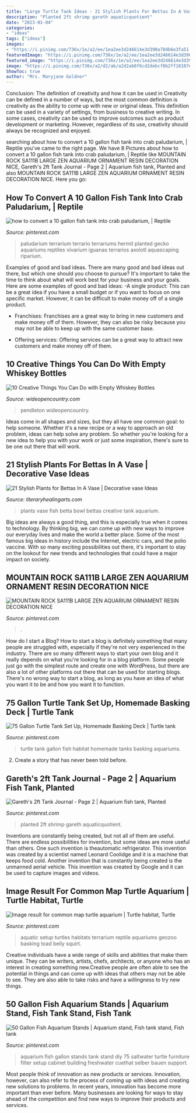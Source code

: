 ```yaml
---
title: "Large Turtle Tank Ideas - 21 Stylish Plants For Bettas In A Vase"
description: "Planted 2ft shrimp gareth aquaticquotient"
date: "2023-01-04"
categories:
- "ideas"
tags: ["ideas"]
images:
- "https://i.pinimg.com/736x/1e/a2/ee/1ea2ee3d246614e3d390a78db6e3fa51.jpg"
featuredImage: "https://i.pinimg.com/736x/1e/a2/ee/1ea2ee3d246614e3d390a78db6e3fa51.jpg"
featured_image: "https://i.pinimg.com/736x/1e/a2/ee/1ea2ee3d246614e3d390a78db6e3fa51.jpg"
image: "https://i.pinimg.com/736x/a2/d2/ab/a2d2ab8f6cd2debcf8b2ff10107e2379--diy-aquarium-stand-aquarium-design.jpg"
ShowToc: true
author: "Mrs. Maryjane Goldner"
---
```



Conclusion: The definition of creativity and how it can be used in
Creativity can be defined in a number of ways, but the most common definition is creativity as the ability to come up with new or original ideas. This definition can be used in a variety of settings, from business to creative writing. In some cases, creativity can be used to improve outcomes such as product development or marketing. However, regardless of its use, creativity should always be recognized and enjoyed.

	

		
searching about how to convert a 10 gallon fish tank into crab paludarium, | Reptile you've came to the right page. We have 8 Pictures about how to convert a 10 gallon fish tank into crab paludarium, | Reptile like MOUNTAIN ROCK SA111B LARGE ZEN AQUARIUM ORNAMENT RESIN DECORATION NICE, Gareth&#039;s 2ft Tank Journal - Page 2 | Aquarium fish tank, Planted and also MOUNTAIN ROCK SA111B LARGE ZEN AQUARIUM ORNAMENT RESIN DECORATION NICE. Here you go:
		
    
## How To Convert A 10 Gallon Fish Tank Into Crab Paludarium, | Reptile

<img loading=lazy src="https://i.pinimg.com/736x/77/72/bd/7772bdd4d9aba63db07f7ad7fd26313e--paludarium-vivarium.jpg" onerror="this.onerror=null;this.src='https://tse2.mm.bing.net/th?id=OIP.t2Z7HxGCd1pvqAkj5pBXiwHaFX&amp;pid=15.1';" alt="how to convert a 10 gallon fish tank into crab paludarium, | Reptile">

_Source: pinterest.com_

>paludarium terrarium terrario terrariums hermit planted gecko aquariums reptiles vivarium iguanas terrarios axolotl aquascaping riparium. 

	

Examples of good and bad ideas.
There are many good and bad ideas out there, but which one should you choose to pursue? It's important to take the time to think about what will work best for your business and your goals. Here are some examples of good and bad ideas: 
-A single product: This can be a great idea if you have a small budget or if you want to focus on one specific market. However, it can be difficult to make money off of a single product.

- Franchises: Franchises are a great way to bring in new customers and make money off of them. However, they can also be risky because you may not be able to keep up with the same customer base.

- Offering services: Offering services can be a great way to attract new customers and make money off of them.

    
## 10 Creative Things You Can Do With Empty Whiskey Bottles

<img loading=lazy src="https://cdn0.wideopencountry.com/wp-content/uploads/2016/04/whiskey4.jpg" onerror="this.onerror=null;this.src='https://tse2.mm.bing.net/th?id=OIP.mdMhOPPxR_Sxl-_gl4rmWQHaJ6&amp;pid=15.1';" alt="10 Creative Things You Can Do with Empty Whiskey Bottles">

_Source: wideopencountry.com_

>pendleton wideopencountry. 

	

Ideas come in all shapes and sizes, but they all have one common goal: to help someone. Whether it's a new recipe or a way to approach an old problem, ideas can help solve any problem. So whether you're looking for a new idea to help you with your work or just some inspiration, there's sure to be one out there that will work.

    
## 21 Stylish Plants For Bettas In A Vase | Decorative Vase Ideas

<img loading=lazy src="https://www.literaryhealingarts.com/wp-content/uploads/plants-for-bettas-in-a-vase-of-creative-betta-fish-bowl-ideas-regarding-creative-betta-fish-bowl-ideas-photo8.jpg" onerror="this.onerror=null;this.src='https://tse3.mm.bing.net/th?id=OIP.iYIwJlPclBCCE45nrRjpmQHaJ4&amp;pid=15.1';" alt="21 Stylish Plants for Bettas In A Vase | Decorative vase Ideas">

_Source: literaryhealingarts.com_

>plants vase fish betta bowl bettas creative tank aquarium. 

	

Big ideas are always a good thing, and this is especially true when it comes to technology. By thinking big, we can come up with new ways to improve our everyday lives and make the world a better place. Some of the most famous big ideas in history include the Internet, electric cars, and the polio vaccine. With so many exciting possibilities out there, it's important to stay on the lookout for new trends and technologies that could have a major impact on society.

    
## MOUNTAIN ROCK SA111B LARGE ZEN AQUARIUM ORNAMENT RESIN DECORATION NICE

<img loading=lazy src="https://i.pinimg.com/736x/2d/17/c1/2d17c1c0dda8306a7bbf8272e4af1c4e--aquarium-ornaments-freshwater-aquarium.jpg" onerror="this.onerror=null;this.src='https://tse3.mm.bing.net/th?id=OIP.bZCJvaa4MAzW8T-0T1FhhgHaJ3&amp;pid=15.1';" alt="MOUNTAIN ROCK SA111B LARGE ZEN AQUARIUM ORNAMENT RESIN DECORATION NICE">

_Source: pinterest.com_

>. 

	

How do I start a Blog?
How to start a blog is definitely something that many people are struggled with, especially if they're not very experienced in the industry. There are so many different ways to start your own blog and it really depends on what you're looking for in a blog platform. Some people just go with the simplest route and create one with WordPress, but there are also a lot of other platforms out there that can be used for starting blogs. There's no wrong way to start a blog, as long as you have an idea of what you want it to be and how you want it to function.

    
## 75 Gallon Turtle Tank Set Up, Homemade Basking Deck | Turtle Tank

<img loading=lazy src="https://i.pinimg.com/736x/52/43/63/5243636cba88db7e048687ad0abb379a--turtle-tanks-pet-turtle.jpg" onerror="this.onerror=null;this.src='https://tse4.mm.bing.net/th?id=OIP.yBnISqtZv0Je7Y9xLwZg3AHaFj&amp;pid=15.1';" alt="75 Gallon Turtle Tank Set Up, Homemade Basking Deck | Turtle tank">

_Source: pinterest.com_

>turtle tank gallon fish habitat homemade tanks basking aquariums. 

	

2. Create a story that has never been told before.

    
## Gareth&#039;s 2ft Tank Journal - Page 2 | Aquarium Fish Tank, Planted

<img loading=lazy src="https://i.pinimg.com/736x/10/f2/1c/10f21c35d54a61e810fab6a7488dd21f--tropical-aquarium-planted-aquarium.jpg" onerror="this.onerror=null;this.src='https://tse1.mm.bing.net/th?id=OIP.Y65ILN3Er6fImkFSYAHppgHaFj&amp;pid=15.1';" alt="Gareth&#039;s 2ft Tank Journal - Page 2 | Aquarium fish tank, Planted">

_Source: pinterest.com_

>planted 2ft shrimp gareth aquaticquotient. 

	

Inventions are constantly being created, but not all of them are useful. There are endless possibilities for invention, but some ideas are more useful than others. One such invention is theautomatic refrigerator. This invention was created by a scientist named Leonard Coolidge and it is a machine that keeps food cold. Another invention that is constantly being created is the unmanned aerial vehicle. This invention was created by Google and it can be used to capture images and videos.

    
## Image Result For Common Map Turtle Aquarium | Turtle Habitat, Turtle

<img loading=lazy src="https://i.pinimg.com/736x/1e/a2/ee/1ea2ee3d246614e3d390a78db6e3fa51.jpg" onerror="this.onerror=null;this.src='https://tse4.mm.bing.net/th?id=OIP.k8Z8SCfhCGBYXUKyZYUu0QHaFj&amp;pid=15.1';" alt="Image result for common map turtle aquarium | Turtle habitat, Turtle">

_Source: pinterest.com_

>aquatic setup turtles habitats terrarium reptile aquariums geozoo basking toad belly squirt. 

	

Creative individuals have a wide range of skills and abilities that make them unique. They can be writers, artists, chefs, architects, or anyone who has an interest in creating something new.Creative people are often able to see the potential in things and can come up with ideas that others may not be able to see. They are also able to take risks and have a willingness to try new things.

    
## 50 Gallon Fish Aquarium Stands | Aquarium Stand, Fish Tank Stand, Fish Tank

<img loading=lazy src="https://i.pinimg.com/736x/a2/d2/ab/a2d2ab8f6cd2debcf8b2ff10107e2379--diy-aquarium-stand-aquarium-design.jpg" onerror="this.onerror=null;this.src='https://tse3.mm.bing.net/th?id=OIP.ZmJvkl_-3p4-YGPVxf-KUQHaJ3&amp;pid=15.1';" alt="50 Gallon Fish Aquarium Stands | Aquarium stand, Fish tank stand, Fish tank">

_Source: pinterest.com_

>aquarium fish gallon stands tank stand diy 75 saltwater turtle furniture filter setup cabinet building freshwater cuethat selber bauen support. 

	

Most people think of innovation as new products or services. Innovation, however, can also refer to the process of coming up with ideas and creating new solutions to problems. In recent years, innovation has become more important than ever before. Many businesses are looking for ways to stay ahead of the competition and find new ways to improve their products and services.

